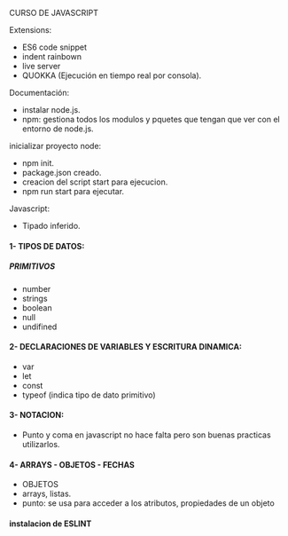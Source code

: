 CURSO DE JAVASCRIPT

Extensions:

* ES6 code snippet
* indent rainbown
* live server
* QUOKKA (Ejecución en tiempo real por consola).

Documentación:
- instalar node.js.
- npm: gestiona todos los modulos y pquetes que tengan que ver con el entorno de node.js.

inicializar proyecto node:
- npm init.
- package.json creado.
- creacion del script start para ejecucion.
- npm run start para ejecutar.

Javascript:
- Tipado inferido.

#### 1- TIPOS DE DATOS:
##### PRIMITIVOS
- number
- strings
- boolean 
- null 
- undifined


#### 2- DECLARACIONES DE VARIABLES Y ESCRITURA DINAMICA:
- var 
- let
- const
- typeof (indica tipo de dato primitivo)


#### 3- NOTACION:
- Punto y coma en javascript no hace falta pero son buenas practicas utilizarlos.



#### 4- ARRAYS - OBJETOS - FECHAS

- OBJETOS
- arrays,  listas.
- punto: se usa para acceder a los atributos, propiedades de un objeto


#### instalacion de ESLINT